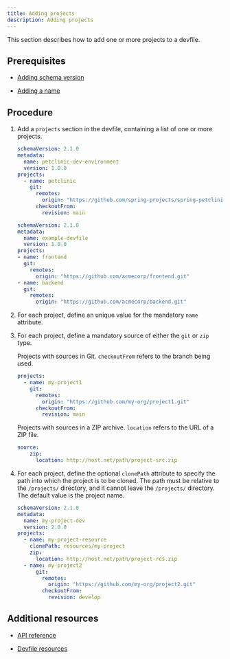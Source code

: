 ```yaml
---
title: Adding projects
description: Adding projects
---
```


This section describes how to add one or more projects to a devfile.

## Prerequisites

- [Adding schema version](./versions)

- [Adding a name](./metadata)

## Procedure

1. Add a `projects` section in the devfile, containing a list of one or
    more projects.

    ```yaml {% title="A minimal devfile with one single project" filename="devfile.yaml" %}
    schemaVersion: 2.1.0
    metadata:
      name: petclinic-dev-environment
      version: 1.0.0
    projects:
      - name: petclinic
        git:
          remotes:
            origin: "https://github.com/spring-projects/spring-petclinic.git"
          checkoutFrom:
            revision: main
    ```

    ```yaml {% title="A devfile with multiple projects" filename="devfile.yaml" %}
    schemaVersion: 2.1.0
    metadata:
      name: example-devfile
      version: 1.0.0
    projects:
    - name: frontend
      git:
        remotes:
          origin: "https://github.com/acmecorp/frontend.git"
    - name: backend
      git:
        remotes:
          origin: "https://github.com/acmecorp/backend.git"
    ```

2. For each project, define an unique value for the mandatory `name`
    attribute.

3. For each project, define a mandatory source of either the `git` or
    `zip` type.

    Projects with sources in Git. `checkoutFrom` refers to the branch
    being used.

    ```yaml {% title="git" filename="devfile.yaml" %}
    projects:
      - name: my-project1
        git:
          remotes:
            origin: "https://github.com/my-org/project1.git"
          checkoutFrom:
            revision: main           
    ```

    Projects with sources in a ZIP archive. `location` refers to the URL
    of a ZIP file.

    ```yaml {% title="zip" filename="devfile.yaml" %}
    source:
        zip:
          location: http://host.net/path/project-src.zip
    ```

4. For each project, define the optional `clonePath` attribute to
    specify the path into which the project is to be cloned. The path
    must be relative to the `/projects/` directory, and it cannot leave
    the `/projects/` directory. The default value is the project name.

    ```yaml {% title="Defining the clonePath attribute" filename="devfile.yaml" %}
    schemaVersion: 2.1.0
    metadata:
      name: my-project-dev
      version: 2.0.0
    projects:
      - name: my-project-resource
        clonePath: resources/my-project
        zip:
          location: http://host.net/path/project-res.zip
      - name: my-project2
          git:
            remotes:
              origin: "https://github.com/my-org/project2.git"
            checkoutFrom:
              revision: develop
    ```

## Additional resources

- [API reference](./devfile-schema)

- [Devfile resources](./resources)
